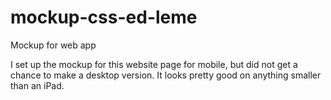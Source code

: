 # mockup-css-ed-leme
Mockup for web app


I set up the mockup for this website page for mobile, but did not get a chance to make a desktop version. It looks pretty good on anything smaller than an iPad.
